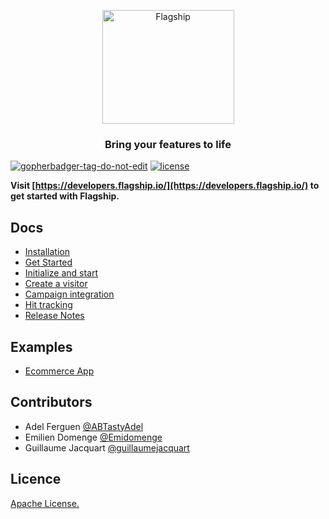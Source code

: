 <p align="center">

<img  src="https://mk0abtastybwtpirqi5t.kinstacdn.com/wp-content/uploads/picture-solutions-persona-product-flagship.jpg"  width="211"  height="182"  alt="Flagship"  />

</p>

<h3 align="center">Bring your features to life</h3>

<a  href='https://github.com/jpoles1/gopherbadger'  target='_blank'>![gopherbadger-tag-do-not-edit](https://img.shields.io/badge/Go%20Coverage-0%25-brightgreen.svg?longCache=true&style=flat)</a> 
 [![license](https://badgen.now.sh/badge/license/Apache)](./LICENSE)

**Visit [https://developers.flagship.io/](https://developers.flagship.io/) to get started with Flagship.**

## Docs
- [Installation](https://developers.flagship.io/react-native/v1.0.0/#installation)
- [Get Started](https://developers.flagship.io/react-native/v1.0.0/#getting-started)
- [Initialize and start](https://developers.flagship.io/react-native/v1.0.0/#initialize-and-start-the-library)
- [Create a visitor](https://developers.flagship.io/react-native/v1.0.0/#create-a-visitor)
- [Campaign integration](https://developers.flagship.io/react-native/v1.0.0/#campaign-integration)
- [Hit tracking](https://developers.flagship.io/react-native/v1.0.0/#hit-tracking)
- [Release Notes](https://developers.flagship.io/react-native/v1.0.0/#releases)

## Examples

- [Ecommerce App](./examples/ecommerce)

## Contributors

- Adel Ferguen [@ABTastyAdel](https://github.com/ABTastyAdel)
- Emilien Domenge [@Emidomenge](https://github.com/Emidomenge)
- Guillaume Jacquart [@guillaumejacquart](https://github.com/guillaumejacquart)

## Licence

[Apache License.](https://github.com/abtasty/flagship-react-native-sdk/blob/master/LICENSE)

